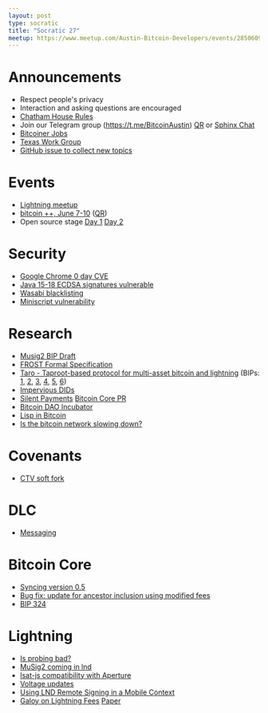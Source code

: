 ```yaml
---
layout: post
type: socratic
title: "Socratic 27"
meetup: https://www.meetup.com/Austin-Bitcoin-Developers/events/285060925/
---
```


# Announcements

- Respect people's privacy
- Interaction and asking questions are encouraged
- [Chatham House Rules](https://www.chathamhouse.org/about-us/chatham-house-rule)
- Join our Telegram group (https://t.me/BitcoinAustin) [QR](../assets/imgs/telegram-group.svg) or [Sphinx Chat](https://tribes.sphinx.chat/t/austintexasbitcoiners)
- [Bitcoiner Jobs](https://bitcoinerjobs.co/)
- [Texas Work Group](https://portal.bcwg.texas.gov/stories/s/Texas-Work-Group-on-Blockchain-Matters-Home-Page/fxdd-vpwt/)
- [GitHub issue to collect new topics](https://github.com/austinbitdevs/austinbitdevs.com/issues/5)

# Events
- [Lightning meetup](https://www.meetup.com/austin-lightning-devs/events/285410408/)
- [bitcoin ++, June 7-10](https://base58btc.notion.site/btc-is-a-bitcoin-dev-conf-8880ed55bfe6419fb1bc6cafbe463787) ([QR](../assets/imgs/bitcoin-plus-plus.png))
- Open source stage [Day 1](https://bitcointv.com/w/1oAMgLEZLssoNZ37YAW17e) [Day 2](https://bitcointv.com/w/t73LCyXifcK5GCQ9Hodiig)

# Security

- [Google Chrome 0 day CVE](https://twitter.com/StocksmenCARL/status/1507832895590879243?s=20&t=Rv3kOlii5PINKJlZryc4TQ)
- [Java 15-18 ECDSA signatures vulnerable](https://twitter.com/tqbf/status/1516570590211153922?s=20&t=9TMH1KUvfCUsiK9DD8DiqQ)
- [Wasabi blacklisting](https://blog.wasabiwallet.io/zksnacks-blacklisting-update/)
- [Miniscript vulnerability](https://bitcoindevkit.org/blog/miniscript-vulnerability/)

# Research
- [Musig2 BIP Draft](https://github.com/jonasnick/bips/blob/musig2/bip-musig2.mediawiki)
- [FROST Formal Specification](https://datatracker.ietf.org/doc/html/draft-irtf-cfrg-frost)
- [Taro - Taproot-based protocol for multi-asset bitcoin and lightning](https://lightning.engineering/posts/2022-4-5-taro-launch/) (BIPs: [1](https://github.com/Roasbeef/bips/blob/bip-taro/bip-taro.mediawiki), [2](https://github.com/Roasbeef/bips/blob/bip-taro/bip-taro-ms-smt.mediawiki), [3](https://github.com/Roasbeef/bips/blob/bip-taro/bip-taro-proof-file.mediawiki), [4](https://github.com/Roasbeef/bips/blob/bip-taro/bip-taro-addr.mediawiki), [5](https://github.com/Roasbeef/bips/blob/bip-taro/bip-taro-universe.mediawiki), [6](https://github.com/Roasbeef/bips/blob/bip-taro/bip-taro-vm.mediawiki))
- [Impervious DIDs](https://newsletter.impervious.ai/decentralized-identifiers-implications-for-your-data-payments-and-communications-2/)
- [Silent Payments](https://gist.github.com/RubenSomsen/c43b79517e7cb701ebf77eec6dbb46b8) [Bitcoin Core PR](https://github.com/bitcoin/bitcoin/pull/24897)
- [Bitcoin DAO Incubator](https://twitter.com/JeremyRubin/status/1516129183667171329)
- [Lisp in Bitcoin](https://lists.linuxfoundation.org/pipermail/bitcoin-dev/2022-March/020036.html)
- [Is the bitcoin network slowing down?](https://blog.lopp.net/is-bitcoin-network-slowing-down/)

# Covenants
- [CTV soft fork](https://rubin.io/bitcoin/2022/04/17/next-steps-bip119/)

# DLC

- [Messaging](https://mailmanlists.org/pipermail/dlc-dev/2022-March/000135.html)

# Bitcoin Core

- [Syncing version 0.5](https://achow101.com/2022/03/syncing-0.5.0)
- [Bug fix: update for ancestor inclusion using modified fees](https://bitcoincore.reviews/24538)
- [BIP 324](https://bip324.com/)

# Lightning

- [Is probing bad?](https://twitter.com/_arshbot/status/1512470948330496005)
- [MuSig2 coming in lnd](https://twitter.com/roasbeef/status/1509691640218329098?s=20&t=Rv3kOlii5PINKJlZryc4TQ)
- [lsat-js compatibility with Aperture](https://twitter.com/BuckPerley/status/1496512765019762688)
- [Voltage updates](https://voltage.cloud/blog/voltage-announcements/announcing-surge-and-our-next-generation-platform/)
- [Using LND Remote Signing in a Mobile Context](https://groups.google.com/a/lightning.engineering/g/lnd/c/G_7h45-5WAg/m/qLpBlfhqAAAJ)
- [Galoy on Lightning Fees](https://github.com/GaloyMoney/liquidity-fees-paper) [Paper](https://github.com/GaloyMoney/liquidity-fees-paper/releases/tag/v1)
